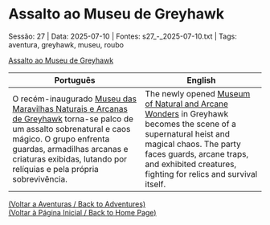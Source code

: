 
# Assalto ao Museu de Greyhawk

Sessão: 27 | Data: 2025-07-10 | Fontes: s27_-_2025-07-10.txt | Tags: aventura, greyhawk, museu, roubo

[Assalto ao Museu de Greyhawk](assalto_ao_museu_de_greyhawk.png)

| Português | English |
|-----------|---------|
| O recém-inaugurado [Museu das Maravilhas Naturais e Arcanas de Greyhawk](museu_das_maravilhas_naturais_e_arcanas_de_greyhawk.md) torna-se palco de um assalto sobrenatural e caos mágico. O grupo enfrenta guardas, armadilhas arcanas e criaturas exibidas, lutando por relíquias e pela própria sobrevivência. | The newly opened [Museum of Natural and Arcane Wonders](museu_das_maravilhas_naturais_e_arcanas_de_greyhawk.md) in Greyhawk becomes the scene of a supernatural heist and magical chaos. The party faces guards, arcane traps, and exhibited creatures, fighting for relics and survival itself. |

[(Voltar a Aventuras / Back to Adventures)](aventuras.md)  
[(Voltar à Página Inicial / Back to Home Page)](home.md)

